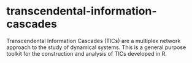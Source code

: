 # transcendental-information-cascades
Transcendental Information Cascades (TICs) are a multiplex network approach to the study of dynamical systems. This is a general purpose toolkit for the construction and analysis of TICs developed in R.

